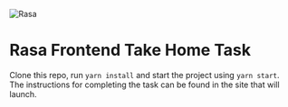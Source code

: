 ![Rasa](/src/components/rasa.svg)

# Rasa Frontend Take Home Task

Clone this repo, run `yarn install` and start the project using `yarn start`. 
The instructions for completing the task can be found in the site that will launch.
